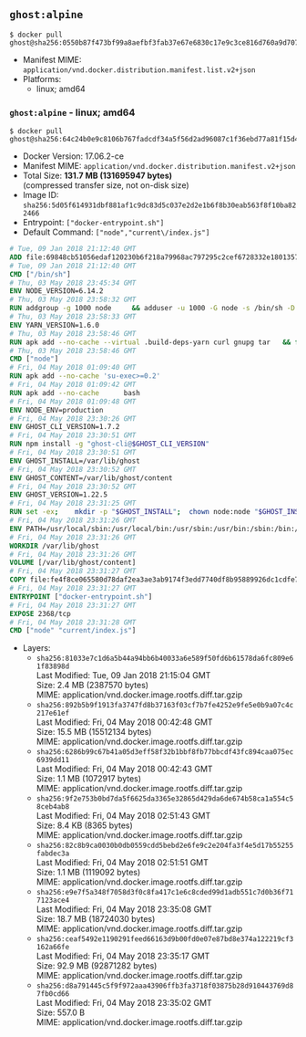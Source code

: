 ## `ghost:alpine`

```console
$ docker pull ghost@sha256:0550b87f473bf99a8aefbf3fab37e67e6830c17e9c3ce816d760a9d70757db6e
```

-	Manifest MIME: `application/vnd.docker.distribution.manifest.list.v2+json`
-	Platforms:
	-	linux; amd64

### `ghost:alpine` - linux; amd64

```console
$ docker pull ghost@sha256:64c24b0e9c8106b767fadcdf34a5f56d2ad96087c1f36ebd77a81f15d4b4d43f
```

-	Docker Version: 17.06.2-ce
-	Manifest MIME: `application/vnd.docker.distribution.manifest.v2+json`
-	Total Size: **131.7 MB (131695947 bytes)**  
	(compressed transfer size, not on-disk size)
-	Image ID: `sha256:5d05f614931dbf881af1c9dc83d5c037e2d2e1b6f8b30eab563f8f10ba822466`
-	Entrypoint: `["docker-entrypoint.sh"]`
-	Default Command: `["node","current\/index.js"]`

```dockerfile
# Tue, 09 Jan 2018 21:12:40 GMT
ADD file:69848cb51056edaf120230b6f218a79968ac797295c2cef6728332e1801357be in / 
# Tue, 09 Jan 2018 21:12:40 GMT
CMD ["/bin/sh"]
# Thu, 03 May 2018 23:45:34 GMT
ENV NODE_VERSION=6.14.2
# Thu, 03 May 2018 23:58:32 GMT
RUN addgroup -g 1000 node     && adduser -u 1000 -G node -s /bin/sh -D node     && apk add --no-cache         libstdc++     && apk add --no-cache --virtual .build-deps         binutils-gold         curl         g++         gcc         gnupg         libgcc         linux-headers         make         python   && for key in     94AE36675C464D64BAFA68DD7434390BDBE9B9C5     FD3A5288F042B6850C66B31F09FE44734EB7990E     71DCFD284A79C3B38668286BC97EC7A07EDE3FC1     DD8F2338BAE7501E3DD5AC78C273792F7D83545D     C4F0DFFF4E8C1A8236409D08E73BC641CC11F4C8     B9AE9905FFD7803F25714661B63B535A4C206CA9     56730D5401028683275BD23C23EFEFE93C4CFFFE     77984A986EBC2AA786BC0F66B01FBB92821C587A   ; do     gpg --keyserver hkp://p80.pool.sks-keyservers.net:80 --recv-keys "$key" ||     gpg --keyserver hkp://ipv4.pool.sks-keyservers.net --recv-keys "$key" ||     gpg --keyserver hkp://pgp.mit.edu:80 --recv-keys "$key" ;   done     && curl -SLO "https://nodejs.org/dist/v$NODE_VERSION/node-v$NODE_VERSION.tar.xz"     && curl -SLO --compressed "https://nodejs.org/dist/v$NODE_VERSION/SHASUMS256.txt.asc"     && gpg --batch --decrypt --output SHASUMS256.txt SHASUMS256.txt.asc     && grep " node-v$NODE_VERSION.tar.xz\$" SHASUMS256.txt | sha256sum -c -     && tar -xf "node-v$NODE_VERSION.tar.xz"     && cd "node-v$NODE_VERSION"     && ./configure     && make -j$(getconf _NPROCESSORS_ONLN)     && make install     && apk del .build-deps     && cd ..     && rm -Rf "node-v$NODE_VERSION"     && rm "node-v$NODE_VERSION.tar.xz" SHASUMS256.txt.asc SHASUMS256.txt
# Thu, 03 May 2018 23:58:33 GMT
ENV YARN_VERSION=1.6.0
# Thu, 03 May 2018 23:58:46 GMT
RUN apk add --no-cache --virtual .build-deps-yarn curl gnupg tar   && for key in     6A010C5166006599AA17F08146C2130DFD2497F5   ; do     gpg --keyserver hkp://p80.pool.sks-keyservers.net:80 --recv-keys "$key" ||     gpg --keyserver hkp://ipv4.pool.sks-keyservers.net --recv-keys "$key" ||     gpg --keyserver hkp://pgp.mit.edu:80 --recv-keys "$key" ;   done   && curl -fSLO --compressed "https://yarnpkg.com/downloads/$YARN_VERSION/yarn-v$YARN_VERSION.tar.gz"   && curl -fSLO --compressed "https://yarnpkg.com/downloads/$YARN_VERSION/yarn-v$YARN_VERSION.tar.gz.asc"   && gpg --batch --verify yarn-v$YARN_VERSION.tar.gz.asc yarn-v$YARN_VERSION.tar.gz   && mkdir -p /opt   && tar -xzf yarn-v$YARN_VERSION.tar.gz -C /opt/   && ln -s /opt/yarn-v$YARN_VERSION/bin/yarn /usr/local/bin/yarn   && ln -s /opt/yarn-v$YARN_VERSION/bin/yarnpkg /usr/local/bin/yarnpkg   && rm yarn-v$YARN_VERSION.tar.gz.asc yarn-v$YARN_VERSION.tar.gz   && apk del .build-deps-yarn
# Thu, 03 May 2018 23:58:46 GMT
CMD ["node"]
# Fri, 04 May 2018 01:09:40 GMT
RUN apk add --no-cache 'su-exec>=0.2'
# Fri, 04 May 2018 01:09:42 GMT
RUN apk add --no-cache 		bash
# Fri, 04 May 2018 01:09:48 GMT
ENV NODE_ENV=production
# Fri, 04 May 2018 23:30:26 GMT
ENV GHOST_CLI_VERSION=1.7.2
# Fri, 04 May 2018 23:30:51 GMT
RUN npm install -g "ghost-cli@$GHOST_CLI_VERSION"
# Fri, 04 May 2018 23:30:51 GMT
ENV GHOST_INSTALL=/var/lib/ghost
# Fri, 04 May 2018 23:30:52 GMT
ENV GHOST_CONTENT=/var/lib/ghost/content
# Fri, 04 May 2018 23:30:52 GMT
ENV GHOST_VERSION=1.22.5
# Fri, 04 May 2018 23:31:25 GMT
RUN set -ex; 	mkdir -p "$GHOST_INSTALL"; 	chown node:node "$GHOST_INSTALL"; 		su-exec node ghost install "$GHOST_VERSION" --db sqlite3 --no-prompt --no-stack --no-setup --dir "$GHOST_INSTALL"; 		cd "$GHOST_INSTALL"; 	su-exec node ghost config --ip 0.0.0.0 --port 2368 --no-prompt --db sqlite3 --url http://localhost:2368 --dbpath "$GHOST_CONTENT/data/ghost.db"; 	su-exec node ghost config paths.contentPath "$GHOST_CONTENT"; 		su-exec node ln -s config.production.json "$GHOST_INSTALL/config.development.json"; 	readlink -f "$GHOST_INSTALL/config.development.json"; 		mv "$GHOST_CONTENT" "$GHOST_INSTALL/content.orig"; 	mkdir -p "$GHOST_CONTENT"; 	chown node:node "$GHOST_CONTENT"; 		"$GHOST_INSTALL/current/node_modules/knex-migrator/bin/knex-migrator" --version
# Fri, 04 May 2018 23:31:26 GMT
ENV PATH=/usr/local/sbin:/usr/local/bin:/usr/sbin:/usr/bin:/sbin:/bin:/var/lib/ghost/current/node_modules/knex-migrator/bin
# Fri, 04 May 2018 23:31:26 GMT
WORKDIR /var/lib/ghost
# Fri, 04 May 2018 23:31:26 GMT
VOLUME [/var/lib/ghost/content]
# Fri, 04 May 2018 23:31:27 GMT
COPY file:fe4f8ce065580d78daf2ea3ae3ab9174f3edd7740df8b95889926dc1cdfe77b0 in /usr/local/bin 
# Fri, 04 May 2018 23:31:27 GMT
ENTRYPOINT ["docker-entrypoint.sh"]
# Fri, 04 May 2018 23:31:27 GMT
EXPOSE 2368/tcp
# Fri, 04 May 2018 23:31:28 GMT
CMD ["node" "current/index.js"]
```

-	Layers:
	-	`sha256:81033e7c1d6a5b44a94bb6b40033a6e589f50fd6b61578da6fc809e61f83898d`  
		Last Modified: Tue, 09 Jan 2018 21:15:04 GMT  
		Size: 2.4 MB (2387570 bytes)  
		MIME: application/vnd.docker.image.rootfs.diff.tar.gzip
	-	`sha256:892b5b9f1913fa3747fd8b37163f03cf7b7fe4252e9fe5e0b9a07c4c217e61ef`  
		Last Modified: Fri, 04 May 2018 00:42:48 GMT  
		Size: 15.5 MB (15512134 bytes)  
		MIME: application/vnd.docker.image.rootfs.diff.tar.gzip
	-	`sha256:6286b99c67b41a05d3eff58f32b1bbf8fb77bbcdf43fc894caa075ec6939dd11`  
		Last Modified: Fri, 04 May 2018 00:42:43 GMT  
		Size: 1.1 MB (1072917 bytes)  
		MIME: application/vnd.docker.image.rootfs.diff.tar.gzip
	-	`sha256:9f2e753b0bd7da5f6625da3365e32865d429da6de674b58ca1a554c58ceb4ab8`  
		Last Modified: Fri, 04 May 2018 02:51:43 GMT  
		Size: 8.4 KB (8365 bytes)  
		MIME: application/vnd.docker.image.rootfs.diff.tar.gzip
	-	`sha256:82c8b9ca0030b0db0559cdd5bebd2e6fe9c2e204fa3f4e5d17b55255fabdec3a`  
		Last Modified: Fri, 04 May 2018 02:51:51 GMT  
		Size: 1.1 MB (1119092 bytes)  
		MIME: application/vnd.docker.image.rootfs.diff.tar.gzip
	-	`sha256:e9e7f5a348f7058d3f0c8fa417c1e6c8cded99d1adb551c7d0b36f717123ace4`  
		Last Modified: Fri, 04 May 2018 23:35:08 GMT  
		Size: 18.7 MB (18724030 bytes)  
		MIME: application/vnd.docker.image.rootfs.diff.tar.gzip
	-	`sha256:ceaf5492e1190291feed66163d9b00fd0e07e87bd8e374a122219cf3162a66fe`  
		Last Modified: Fri, 04 May 2018 23:35:17 GMT  
		Size: 92.9 MB (92871282 bytes)  
		MIME: application/vnd.docker.image.rootfs.diff.tar.gzip
	-	`sha256:d8a791445c5f9f972aaa43906ffb3fa3718f03875b28d910443769d87fb0cd66`  
		Last Modified: Fri, 04 May 2018 23:35:02 GMT  
		Size: 557.0 B  
		MIME: application/vnd.docker.image.rootfs.diff.tar.gzip

